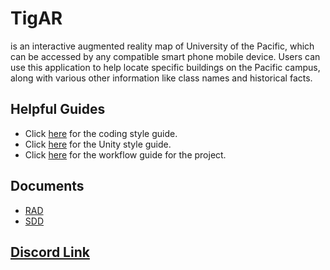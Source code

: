 # TigAR 
is an interactive augmented reality map of University of the Pacific, which can be accessed by any compatible smart phone mobile device. Users can use this application to help locate specific buildings on the Pacific campus, along with various other information like class names and historical facts.

## Helpful Guides
* Click [here](https://github.com/khcanniff/AR_UOP_Map/blob/master/Documentation/Guides/CodingStyle.md) for the coding style guide.
* Click [here](https://github.com/khcanniff/AR_UOP_Map/blob/master/Documentation/Guides/UnityStyleGuide.md) for the Unity style guide.
* Click [here](https://github.com/khcanniff/TigAR/blob/master/Documentation/Guides/Workflow.md) for the workflow guide for the project.

## Documents
* [RAD](https://docs.google.com/document/d/1U9FfWIM_y0-P6q1k5kZJPZqwBONfrOjIJ8YXSZ3PnvA/edit)
* [SDD](https://docs.google.com/document/d/13MRvZ90clPLA4qgz8SGXiIiAQiRTe22i6TnyBtVQvdQ/edit)

## [Discord Link](https://discordapp.com/channels/548010621212557313/548010621644439564)
